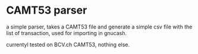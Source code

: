 # CAMT53 parser

a simple parser, takes a CAMT53 file and generate a simple csv file with the list of transaction, used for importing in gnucash.

currentyl tested on BCV.ch CAMT53, nothing else.

